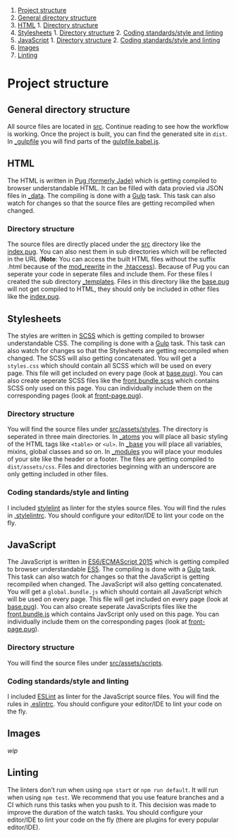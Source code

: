 1. [Project structure](#project-structure)
  1. [General directory structure](#general-directory-structure)
  2. [HTML](#html)
    1. [Directory structure](#directory-structure)
  3. [Stylesheets](#stylesheets)
    1. [Directory structure](#directory-structure-1)
    2. [Coding standards/style and linting](#coding-standardsstyle-and-linting)
  4. [JavaScript](#javascript)
    1. [Directory structure](#directory-structure-2)
    2. [Coding standards/style and linting](#coding-standardsstyle-and-linting-1)
  5. [Images](#images)
  6. [Linting](#linting)


# Project structure


## General directory structure
All source files are located in [src](./src). Continue reading to see how the workflow is working. Once the project is built, you can find the generated site in `dist`. In [_gulpfile](./_gulpfile) you will find parts of the [gulpfile.babel.js](./gulpfile.babel.js).


## HTML
The HTML is written in [Pug (formerly Jade)](https://pugjs.org) which is getting compiled to browser understandable HTML. It can be filled with data provied via JSON files in [_data](./src/_data). The compiling is done with a [Gulp](http://gulpjs.com) task. This task can also watch for changes so that the source files are getting recompiled when changed.

### Directory structure
The source files are directly placed under the [src](./src) directory like the [index.pug](./src/index.pug). You can also nest them in sub directories which will be reflected in the URL (**Note**: You can access the built HTML files without the suffix .html because of the [mod_rewrite](https://httpd.apache.org/docs/current/mod/mod_rewrite.html) in the [.htaccess](./src/.htaccess#L27)). Because of Pug you can seperate your code in seperate files and include them. For these files I created the sub directory [_templates](./src/_templates). Files in this directory like the [base.pug](./src/_templates/base.pug) will not get compiled to HTML, they should only be included in other files like the [index.pug](./src/index.pug#L1).


## Stylesheets
The styles are written in [SCSS](http://sass-lang.com) which is getting compiled to browser understandable CSS. The compiling is done with a [Gulp](http://gulpjs.com) task. This task can also watch for changes so that the Stylesheets are getting recompiled when changed. The SCSS will also getting concatenated. You will get a `styles.css` which should contain all SCSS which will be used on every page. This file will get included on every page (look at [base.pug](./src/_templates/base.pug#L53)). You can also create seperate SCSS files like the [front.bundle.scss](./src/assets/styles/front.bundle.scss) which contains SCSS only used on this page. You can individually include them on the corresponding pages (look at [front-page.pug](./src/_templates/pages/front.pug#L9)).

### Directory structure
You will find the source files under [src/assets/styles](./src/assets/styles). The directory is seperated in three main directories. In [_atoms](./src/assets/styles/_atoms) you will place all basic styling of the HTML tags like `<table>` or `<ul>`. In [_base](./src/assets/styles/_base) you will place all variables, mixins, global classes and so on. In [_modules](./src/assets/styles/_modules) you will place your modules of your site like the header or a footer. The files are getting compiled to `dist/assets/css`. Files and directories beginning with an underscore are only getting included in other files.

### Coding standards/style and linting
I included [stylelint](https://stylelint.io/) as linter for the styles source files. You will find the rules in [.stylelintrc](./.stylelintrc). You should configure your editor/IDE to lint your code on the fly.


## JavaScript
The JavaScript is written in [ES6/ECMAScript 2015](http://www.ecma-international.org/ecma-262/6.0/index.html) which is getting compiled to browser understandable [ES5](http://www.ecma-international.org/ecma-262/5.1). The compiling is done with a [Gulp](http://gulpjs.com) task. This task can also watch for changes so that the JavaScript is getting recompiled when changed. The JavaScript will also getting concatenated. You will get a `global.bundle.js` which should contain all JavaScript which will be used on every page. This file will get included on every page (look at [base.pug](./src/_templates/base.pug#L61)). You can also create seperate JavaScripts files like the [front.bundle.js](./src/assets/scripts/front.bundle.js) which contains JavScript only used on this page. You can individually include them on the corresponding pages (look at [front-page.pug](./src/_templates/pages/front.pug#L11)).

### Directory structure
You will find the source files under [src/assets/scripts](./src/assets/scripts).

### Coding standards/style and linting
I included [ESLint](http://eslint.org) as linter for the JavaScript source files. You will find the rules in [.eslintrc](./.eslintrc). You should configure your editor/IDE to lint your code on the fly.


## Images
_wip_


## Linting
The linters don't run when using `npm start` or `npm run default`. It will run when using `npm test`. We recommend that you use feature branches and a CI which runs this tasks when you push to it. This decision was made to improve the duration of the watch tasks. You should configure your editor/IDE to lint your code on the fly (there are plugins for every popular editor/IDE).
